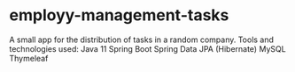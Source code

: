 # employy-management-tasks
А small app for the distribution of tasks in a random company.
Tools and technologies used:
Java 11
Spring Boot
Spring Data JPA (Hibernate)
MySQL
Thymeleaf
